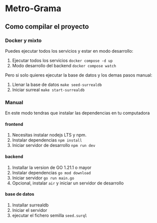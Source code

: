 # Metro-Grama

## Como compilar el proyecto

### Docker y mixto
Puedes ejecutar todos los servicios y estar en modo desarrollo:

1) Ejecutar todos los servicios `docker compose -d up`
2) Modo desarrollo del backend `docker compose watch`

Pero si solo quieres ejecutar la base de datos y los demas pasos manual:

1) Llenar la base de datos `make seed-surrealdb`
1) Iniciar surreal `make start-surrealdb`

### Manual
En este modo tendras que instalar las dependencias en tu computadora

#### frontend
1) Necesitas instalar nodejs LTS y npm.
2) Instalar dependencias `npm install`
3) Iniciar servidor de desarrollo `npm run dev`

#### backend
1) Installar la version de GO 1.21.1 o mayor
2) Instalar dependencias `go mod download`
3) Iniciar servidor `go run main.go `
4) Opcional, instalar `air` y iniciar un servidor de desarrollo

#### base de datos
1) Installar surrealdb
2) Iniciar el servidor
3) ejecutar el fichero semilla `seed.surql`